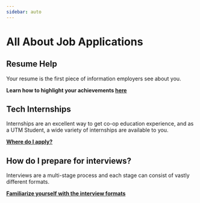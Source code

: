 ```yaml
---
sidebar: auto
---
```


# All About Job Applications

## Resume Help

Your resume is the first piece of information employers see about you.

**Learn how to highlight your achievements [here](/resources/resume-help)**

## Tech Internships

Internships are an excellent way to get co-op education experience, and as a UTM Student, a wide variety of internships are available to you.

[**Where do I apply?**](/resources/internship-apps)

## How do I prepare for interviews?

Interviews are a multi-stage process and each stage can consist of vastly different formats.

[**Familiarize yourself with the interview formats**](https://yangshun.github.io/tech-interview-handbook/interview-formats)
